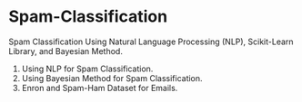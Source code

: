 # Spam-Classification
Spam Classification Using Natural Language Processing (NLP), Scikit-Learn Library, and Bayesian Method. 
1. Using NLP for Spam Classification.
2. Using Bayesian Method for Spam Classification.
3. Enron and Spam-Ham Dataset for Emails.
